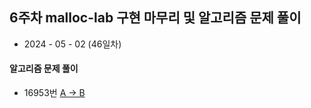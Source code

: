 ## 6주차 malloc-lab 구현 마무리 및 알고리즘 문제 풀이

- 2024 - 05 - 02 (46일차)   

#### 알고리즘 문제 풀이  

* 16953번 [A -> B]()   
